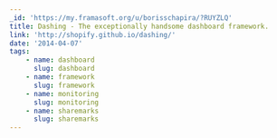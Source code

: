 ```yaml
---
_id: 'https://my.framasoft.org/u/borisschapira/?RUYZLQ'
title: Dashing - The exceptionally handsome dashboard framework.
link: 'http://shopify.github.io/dashing/'
date: '2014-04-07'
tags:
    - name: dashboard
      slug: dashboard
    - name: framework
      slug: framework
    - name: monitoring
      slug: monitoring
    - name: sharemarks
      slug: sharemarks
---
```


<div class="markdown"><p></p></div>
